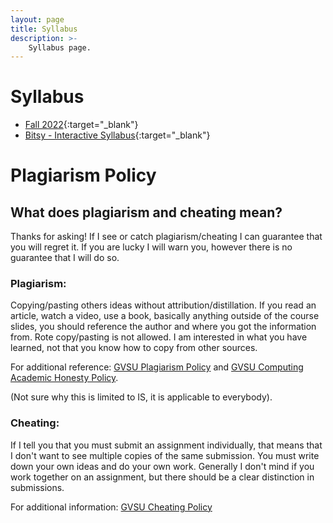 ```yaml
---
layout: page
title: Syllabus
description: >-
    Syllabus page.
---
```


# Syllabus

* [Fall 2022](/assets/Syllabus_F2023_CIS350-01_Fredericks.pdf){:target="_blank"}
* [Bitsy - Interactive Syllabus](https://efredericks.github.io/CIS-three-fitsy/){:target="_blank"}

# Plagiarism Policy

## What does plagiarism and cheating mean?

Thanks for asking!  If I see or catch plagiarism/cheating I can guarantee that you will regret it.  If you are lucky I will warn you, however there is no guarantee that I will do so.  

### Plagiarism:

Copying/pasting others ideas without attribution/distillation.  If you read an article, watch a video, use a book, basically anything outside of the course slides, you should reference the author and where you got the information from.  Rote copy/pasting is not allowed.  I am interested in what you have learned, not that you know how to copy from other sources.

For additional reference: [GVSU Plagiarism Policy](https://www.gvsu.edu/istudents/plagiarism-72.htm) and [GVSU Computing Academic Honesty Policy](https://www.gvsu.edu/computing/academic-honesty-30.htm).

(Not sure why this is limited to IS, it is applicable to everybody).

### Cheating:

If I tell you that you must submit an assignment individually, that means that I don't want to see multiple copies of the same submission.  You must write down your own ideas and do your own work.  Generally I don't mind if you work together on an assignment, but there should be a clear distinction in submissions.  

For additional information: [GVSU Cheating Policy](https://www.gvsu.edu/policies/policy.htm?policyId=8799C8A8-E162-8E9D-D683B2A9FD5BC864&search=cheating)



